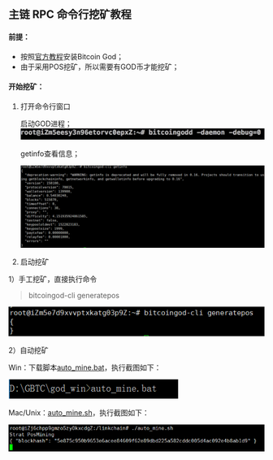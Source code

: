 ## 主链 RPC 命令行挖矿教程 

#### 前提：

 - 按照[官方教程][1]安装Bitcoin God； 
 - 由于采用POS挖矿，所以需要有GOD币才能挖矿；

#### 开始挖矿：
1. 打开命令行窗口

	启动GOD进程；
    ![此处输入图片的描述][2]
    
    getinfo查看信息；
    
    ![此处输入图片的描述][3]
    
2. 启动挖矿

1）手工挖矿，直接执行命令 

>  bitcoingod-cli generatepos

![此处输入图片的描述][4]
    
2）自动挖矿
    
Win：下载脚本[auto_mine.bat][5]，执行截图如下：
    
![此处输入图片的描述][6]
    
Mac/Unix：[auto_mine.sh][7]，执行截图如下：
    
![此处输入图片的描述][8]


  [1]: https://blog.bitcoingod.org/index.php/2018/05/03/bitcoingod-installation/
  [2]: https://github.com/BitcoinGod/static/blob/master/pic/mining/start_cmd.jpg
  [3]: https://github.com/BitcoinGod/static/blob/master/pic/mining/getinfo.png
  [4]: https://github.com/BitcoinGod/static/blob/master/pic/mining/mine.png
  [5]: https://github.com/BitcoinGod/BitcoinGod/blob/master/script/auto_mine.bat
  [6]: https://github.com/BitcoinGod/static/blob/master/pic/mining/auto_bat.png
  [7]: https://github.com/BitcoinGod/BitcoinGod/blob/master/script/auto_mine.sh
  [8]: https://github.com/BitcoinGod/static/blob/master/pic/mining/auto_sh.png